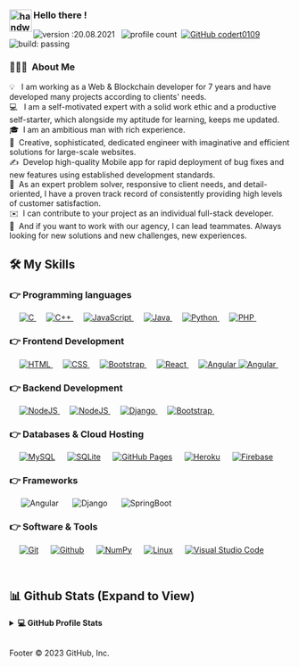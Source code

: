 ### <img alt="handwavegif" src="https://user-images.githubusercontent.com/39513876/112366216-8cfe7400-8cfe-11eb-8116-7d3dbae20e97.gif" width='40' align="left"/> Hello there !
![version :20.08.2021](https://img.shields.io/badge/version-20.08.2021-informational) &nbsp;
![profile count](https://komarev.com/ghpvc/?username=codert0109&color=red)&nbsp;
[![GitHub codert0109](https://img.shields.io/github/followers/codert0109?label=follow&style=social)](https://github.com/codert0109)&nbsp;
![build: passing](https://img.shields.io/badge/build-passing-success)
### 👨🏻‍💻 &nbsp;About Me

💡 &nbsp; I am working as a Web & Blockchain developer for 7 years and have developed many projects according to clients' needs. \
💻 &nbsp; I am a self-motivated expert with a solid work ethic and a productive self-starter, which alongside my aptitude for learning, keeps me updated. \
🎓&nbsp; I am an ambitious man with rich experience.\
🌱 &nbsp;Creative, sophisticated, dedicated engineer with imaginative and efficient solutions for large-scale websites.\
✍️ &nbsp;Develop high-quality Mobile app for rapid deployment of bug fixes and new features using established development standards. \
💬 &nbsp;As an expert problem solver, responsive to client needs, and detail-oriented, I have a proven track record of consistently providing high levels of customer satisfaction.\
✉️ &nbsp;I can contribute to your project as an individual full-stack developer. \
📄 &nbsp;And if you want to work with our agency, I can lead teammates. Always looking for new solutions and new challenges, new experiences.


## 🛠️ My Skills

### 👉 Programming languages

<p align="left"> 
  &emsp; 
  <a href="https://www.cprogramming.com/" target="_blank"> 
    <img alt="C" src="https://img.shields.io/badge/C%20-%232370ED.svg?logo=c&logoColor=white">
  </a> 
  &emsp;
  <a href="https://www.w3schools.com/cpp/" target="_blank"> 
    <img alt="C++" src="https://img.shields.io/badge/C++%20-%2300599C.svg?logo=c%2B%2B&logoColor=white">
  </a> 
  &emsp;
  <a href="https://developer.mozilla.org/en-US/docs/Web/JavaScript" target="_blank"> 
     <img alt="JavaScript" src="https://img.shields.io/badge/JavaScript%20-%23F7DF1E.svg?logo=javascript&logoColor=black">
   </a>
  &emsp;
  <a href="https://www.java.com" target="_blank"> 
    <img alt="Java" src="https://img.shields.io/badge/Java-%23007396.svg?logo=java&logoColor=white">
  </a>
  &emsp;
   <a href="https://www.python.org" target="_blank">
    <img alt="Python" src="https://img.shields.io/badge/Python%20-%2314354C.svg?logo=python&logoColor=white">
  </a>
  &emsp;
  <a href="https://www.php.net/">
    <img alt="PHP" src="https://img.shields.io/badge/PHP-%23777BB4.svg?logo=php&logoColor=white"/>
  </a>
&emsp; 
</p>

### 👉 Frontend Development

<p align="left"> 
  &emsp; 
  <a href="https://www.w3.org/html/" target="_blank"> 
   <img alt="HTML" src="https://img.shields.io/badge/HTML5%20-%23E34F26.svg?logo=html5&logoColor=white">
  </a>   
  &emsp;
  <a href="https://www.w3schools.com/css/" target="_blank">
    <img alt="CSS" src="https://img.shields.io/badge/CSS%20-%231572B6.svg?logo=css3&logoColor=white">
  </a> 
   &emsp;
  <a href="https://getbootstrap.com" target="_blank"> 
    <img alt="Bootstrap" src="https://img.shields.io/badge/Bootstrap-%23563D7C.svg?style=flat&logo=bootstrap&logoColor=white"/>
  </a>
  &emsp; 
  <a href="https://reactjs.org" target="_blank"> 
    <img alt="React" src="https://img.shields.io/badge/React-%23DD0031.svg?style=flat&logo=react&logoColor=white"/>
  </a>
  &emsp; 
  <a href="https://angular.io" target="_blank"> 
    <img alt="Angular" src="https://img.shields.io/badge/angular-%23DD0031.svg?style=flat&logo=angular&logoColor=white"/>
  </a>
  <a href="https://vuewjs.org" target="_blank"> 
    <img alt="Angular" src="https://img.shields.io/badge/vue-%23DD0031.svg?style=flat&logo=vue&logoColor=white"/>
  </a>
  &emsp; 
</p>

### 👉 Backend Development

<p align="left"> 
  &emsp;
  <a href="https://www.w3schools.com/css/" target="_blank">
    <img alt="NodeJS" src="https://img.shields.io/badge/Node%20-%231572B6.svg?logo=nodejs&logoColor=white">
  </a>
  &emsp;
  <a href="https://www.w3schools.com/css/" target="_blank">
    <img alt="NodeJS" src="https://img.shields.io/badge/expressjs%20-%231572B6.svg?logo=expressjs&logoColor=white">
  </a>
&emsp; 
  <a href="https://www.w3.org/html/" target="_blank"> 
   <img alt="Django" src="https://img.shields.io/badge/-Django-05122A?style=flat&logo=django&logoColor=092E20">
  </a>   
   &emsp;
  <a href="https://getbootstrap.com" target="_blank"> 
    <img alt="Bootstrap" src="https://img.shields.io/badge/Bootstrap-%23563D7C.svg?style=flat&logo=bootstrap&logoColor=white"/>
  </a>
&emsp; 
</p>

### 👉 Databases & Cloud Hosting

<p align="left">
  &emsp;
    <a href="https://www.mysql.com/"><img alt="MySQL" src="https://img.shields.io/badge/MySQL-00000F?style=flat&logo=mysql&logoColor=white"></a>
  &emsp;
    <a href="https://www.sqlite.org/"><img alt="SQLite" src ="https://img.shields.io/badge/SQLite-07405E?style=flat&logo=sqlite&logoColor=white"/></a>
  &emsp;
    <a href="https://www.github.com"><img alt="GitHub Pages" src="https://img.shields.io/badge/GitHub%20Pages-%23327FC7.svg?style=flat&logo=github&logoColor=white"></a>
  &emsp;
    <a href="https://www.heroku.com/"><img alt="Heroku" src="https://img.shields.io/badge/Heroku%20-%23430098.svg?logo=heroku&logoColor=white"></a>  
  &emsp;
    <a href="https://firebase.google.com/"><img alt="Firebase" src ="https://img.shields.io/badge/Firebase-ffca28?style=flate&logo=firebase&logoColor=black"></a>
 &emsp; 
</p>

### 👉 Frameworks
<p align="left">

&emsp;&ensp;![Angular](https://img.shields.io/badge/angular-%23DD0031.svg?style=flat&logo=angular&logoColor=white)
&emsp;&ensp;![Django](https://img.shields.io/badge/django-%23092E20.svg?style=flat&logo=django&logoColor=white)
&emsp;&ensp;![SpringBoot](https://img.shields.io/badge/Spring%20Boot-6DB33F.svg?style=flat&logo=Spring-Boot&logoColor=white)
</p>


### 👉 Software & Tools

<p>
  &emsp;
     <a href="#"><img alt="Git" src="https://img.shields.io/badge/Git%20-%23F05033.svg?logo=git&logoColor=white"></a>
 &emsp; 
     <a href="#"><img alt="Github" src="https://img.shields.io/badge/-GitHub-05122A?style=flat&logo=github"></a>
&emsp;
    <a href="#"><img alt="NumPy" src="https://img.shields.io/badge/numpy%20-%23013243.svg?&style=flat&logo=numpy&logoColor=white"></a>
  &emsp;
    <a href="#"><img alt="Linux" src="https://img.shields.io/badge/Linux-FCC624?style=flat&logo=linux&logoColor=black"></a>
  &emsp;
    <a href="#"><img alt="Visual Studio Code" src="https://img.shields.io/badge/Visual%20Studio%20Code-0078d7.svg?logo=visual-studio-code&logoColor=white"></a>
  &emsp;

</p>

<br/>

## 📊 Github Stats (Expand to View)

<details> 
  <summary><b>💻 GitHub Profile Stats</b></summary>
  <br/>
  <p align="center">
    <a href="https://github.com/codert0109"><img align="center" src="https://github-readme-stats.vercel.app/api?username=candida18&show_icons=true&locale=en&theme=algolia" alt="codert0109" height="192px"/></a>
	</p>
	<p  align="center">
	  <img src="https://github-readme-stats.vercel.app/api/top-langs?username=codert0109&show_icons=true&locale=en&layout=compact&theme=algolia" alt="codert0109" height="192px"/>
	</p>
  <br/>
 </p>
</details>

<br/>
<!--
**codert0109/codert0109** is a ✨ _special_ ✨ repository because its `README.md` (this file) appears on your GitHub profile.
Here are some ideas to get you started:
- 🔭 I’m currently working on ...
- 🌱 I’m currently learning ...
- 👯 I’m looking to collaborate on ...
- 🤔 I’m looking for help with ...
- 💬 Ask me about ...
- 📫 How to reach me: ...
- 😄 Pronouns: ...
- ⚡ Fun fact: ...
-->








Footer
© 2023 GitHub, Inc.
